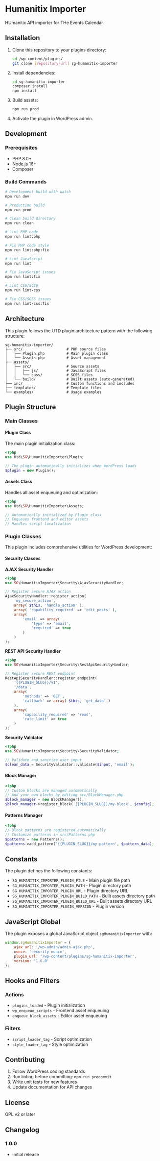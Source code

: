 # Humanitix Importer

HUmanitix API importer for THe Events Calendar

## Installation

1. Clone this repository to your plugins directory:
   ```bash
   cd /wp-content/plugins/
   git clone [repository-url] sg-humanitix-importer
   ```

2. Install dependencies:
   ```bash
   cd sg-humanitix-importer
   composer install
   npm install
   ```

3. Build assets:
   ```bash
   npm run prod
   ```

4. Activate the plugin in WordPress admin.

## Development

### Prerequisites

- PHP 8.0+
- Node.js 16+
- Composer


### Build Commands

```bash
# Development build with watch
npm run dev

# Production build
npm run prod

# Clean build directory
npm run clean

# Lint PHP code
npm run lint:php

# Fix PHP code style
npm run lint:php:fix

# Lint JavaScript
npm run lint

# Fix JavaScript issues
npm run lint:fix

# Lint CSS/SCSS
npm run lint-css

# Fix CSS/SCSS issues
npm run lint-css:fix
```

## Architecture

This plugin follows the UTD plugin architecture pattern with the following structure:

```
sg-humanitix-importer/
├── src/                    # PHP source files
│   ├── Plugin.php          # Main plugin class
│   └── Assets.php          # Asset management
├── assets/
│   ├── src/                # Source assets
│   │   ├── js/             # JavaScript files
│   │   └── sass/           # SCSS files
│   └── build/              # Built assets (auto-generated)
├── inc/                    # Custom functions and includes
├── templates/              # Template files
└── examples/               # Usage examples
```



## Plugin Structure

### Main Classes

#### Plugin Class
The main plugin initialization class:

```php
<?php
use Utd\SG\HumanitixImporter\Plugin;

// The plugin automatically initializes when WordPress loads
$plugin = new Plugin();
```

#### Assets Class
Handles all asset enqueuing and optimization:

```php
<?php
use Utd\SG\HumanitixImporter\Assets;

// Automatically initialized by Plugin class
// Enqueues frontend and editor assets
// Handles script localization
```

### Plugin Classes

This plugin includes comprehensive utilities for WordPress development:

#### Security Classes

**AJAX Security Handler**
```php
<?php
use SG\HumanitixImporter\Security\AjaxSecurityHandler;

// Register secure AJAX action
AjaxSecurityHandler::register_action(
    'my_secure_action',
    array( $this, 'handle_action' ),
    array( 'capability_required' => 'edit_posts' ),
    array(
        'email' => array(
            'type' => 'email',
            'required' => true
        )
    )
);
```

**REST API Security Handler**
```php
<?php
use SG\HumanitixImporter\Security\RestApiSecurityHandler;

// Register secure REST endpoint
RestApiSecurityHandler::register_endpoint(
    '{{PLUGIN_SLUG}}/v1',
    '/data',
    array(
        'methods' => 'GET',
        'callback' => array( $this, 'get_data' )
    ),
    array(
        'capability_required' => 'read',
        'rate_limit' => true
    )
);
```

**Security Validator**
```php
<?php
use SG\HumanitixImporter\Security\SecurityValidator;

// Validate and sanitize user input
$clean_data = SecurityValidator::validate($input, 'email');
```

#### Block Manager
```php
<?php
// Custom blocks are managed automatically
// Add your own blocks by editing src/BlockManager.php
$block_manager = new BlockManager();
$block_manager->register_block('{{PLUGIN_SLUG}}/my-block', $config);
```

#### Patterns Manager
```php
<?php
// Block patterns are registered automatically
// Customize patterns in src/Patterns.php
$patterns = new Patterns();
$patterns->add_pattern('{{PLUGIN_SLUG}}/my-pattern', $pattern_data);
```

## Constants

The plugin defines the following constants:

- `SG_HUMANITIX_IMPORTER_PLUGIN_FILE` - Main plugin file path
- `SG_HUMANITIX_IMPORTER_PLUGIN_PATH` - Plugin directory path
- `SG_HUMANITIX_IMPORTER_PLUGIN_URL` - Plugin directory URL
- `SG_HUMANITIX_IMPORTER_PLUGIN_BUILD_PATH` - Built assets directory path
- `SG_HUMANITIX_IMPORTER_PLUGIN_BUILD_URL` - Built assets directory URL
- `SG_HUMANITIX_IMPORTER_PLUGIN_VERSION` - Plugin version

## JavaScript Global

The plugin exposes a global JavaScript object `sgHumanitixImporter` with:

```javascript
window.sgHumanitixImporter = {
    ajax_url: '/wp-admin/admin-ajax.php',
    nonce: 'security-nonce',
    plugin_url: '/wp-content/plugins/sg-humanitix-importer',
    version: '1.0.0'
};
```

## Hooks and Filters

### Actions
- `plugins_loaded` - Plugin initialization
- `wp_enqueue_scripts` - Frontend asset enqueuing
- `enqueue_block_assets` - Editor asset enqueuing

### Filters
- `script_loader_tag` - Script optimization
- `style_loader_tag` - Style optimization

## Contributing

1. Follow WordPress coding standards
2. Run linting before committing: `npm run precommit`
3. Write unit tests for new features
4. Update documentation for API changes

## License

GPL v2 or later

## Changelog

### 1.0.0
- Initial release 